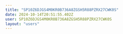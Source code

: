 ```yaml
---
title: "SP10Z6DJGS4M0KR0B736A8ZGSH5R88PZRX27CWK0S"
date: 2024-10-14T20:51:55.402Z
user: SP10Z6DJGS4M0KR0B736A8ZGSH5R88PZRX27CWK0S
layout: "users"
---
```

    